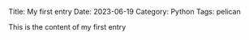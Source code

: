 Title: My first entry
Date: 2023-06-19
Category: Python
Tags: pelican

This is the content of my first entry